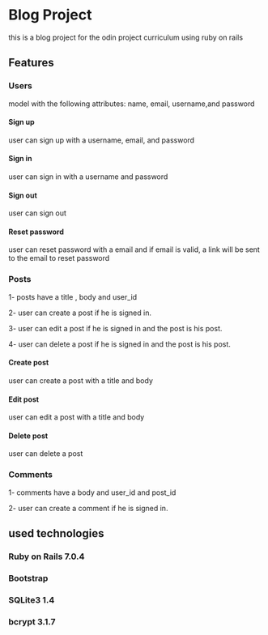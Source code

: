 # Blog Project

this is a blog project for the odin project curriculum using ruby on rails

## Features

### Users

model with the following attributes: name, email, username,and password

#### Sign up

user can sign up with a username, email, and password

#### Sign in

user can sign in with a username and password

#### Sign out

user can sign out

#### Reset password

user can reset password with a email and if email is valid, a link will be sent to the email to reset password

### Posts

1- posts have a title , body and user_id

2- user can create a post if he is signed in.

3- user can edit a post if he is signed in and the post is his post.

4- user can delete a post if he is signed in and the post is his post.

#### Create post

user can create a post with a title and body

#### Edit post

user can edit a post with a title and body

#### Delete post

user can delete a post

### Comments

1- comments have a body and user_id and post_id

2- user can create a comment if he is signed in.

## used technologies

### Ruby on Rails  7.0.4

### Bootstrap

### SQLite3 1.4

### bcrypt 3.1.7
